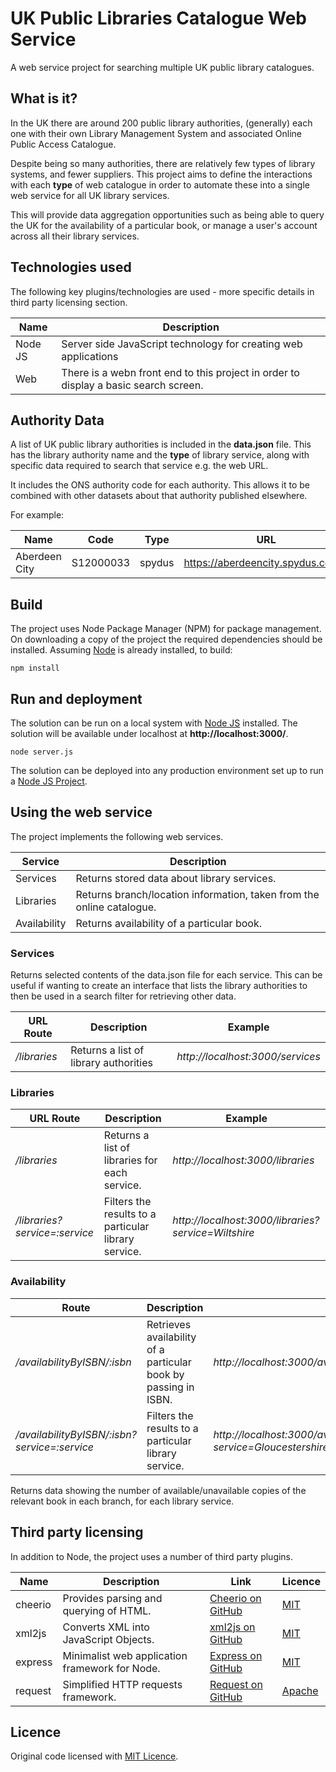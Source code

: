 # UK Public Libraries Catalogue Web Service

A web service project for searching multiple UK public library catalogues.

## What is it?

In the UK there are around 200 public library authorities, (generally) each one with their own Library Management System and associated Online Public Access Catalogue.

Despite being so many authorities, there are relatively few types of library systems, and fewer suppliers.  This project aims to define the interactions with each **type** of web catalogue in order to automate these into a single web service for all UK library services.

This will provide data aggregation opportunities such as being able to query the UK for the availability of a particular book, or manage a user's account across all their library services.

## Technologies used

The following key plugins/technologies are used - more specific details in third party licensing section.

| Name | Description |
| ---- | ----------- |
| Node JS | Server side JavaScript technology for creating web applications |
| Web | There is a webn front end to this project in order to display a basic search screen. |

## Authority Data

A list of UK public library authorities is included in the **data.json** file.  This has the library authority name and the **type** of library service, along with specific data required to search that service e.g. the web URL. 

It includes the ONS authority code for each authority.  This allows it to be combined with other datasets about that authority published elsewhere.

For example:

| Name | Code | Type | URL | TestISBN |
| ---- | ---- | ---- | --- | -------- |
| Aberdeen City | S12000033 | spydus | https://aberdeencity.spydus.co.uk/ | 9780747538493 |

## Build

The project uses Node Package Manager (NPM) for package management.  On downloading a copy of the project the required dependencies should be installed.  Assuming [Node](https://nodejs.org/en/) is already installed, to build:

```
npm install
```

## Run and deployment

The solution can be run on a local system with [Node JS](https://nodejs.org/) installed.  The solution will be available under localhost at **http://localhost:3000/**.

```
node server.js
```

The solution can be deployed into any production environment set up to run a [Node JS Project](https://nodejs.org/en/).

## Using the web service

The project implements the following web services.

| Service | Description |
| ------- | ----------- |
| Services | Returns stored data about library services. |
| Libraries | Returns branch/location information, taken from the online catalogue. |
| Availability | Returns availability of a particular book. |

### Services

Returns selected contents of the data.json file for each service.  This can be useful if wanting to create an interface that lists the library authorities to then be used in a search filter for retrieving other data.

| URL Route | Description | Example |
| ----- | ----------- | ------- |
| */libraries* | Returns a list of library authorities | *http://localhost:3000/services* |

### Libraries

| URL Route | Description | Example |
| ----- | ----------- | ------- |
| */libraries* | Returns a list of libraries for each service. | *http://localhost:3000/libraries* |
| */libraries?service=:service* | Filters the results to a particular library service. | *http://localhost:3000/libraries?service=Wiltshire* | 

### Availability

| Route | Description | Example |
| ----- | ----------- | ------- |
| */availabilityByISBN/:isbn* | Retrieves availability of a particular book by passing in ISBN.  | *http://localhost:3000/availabilityByISBN/9780747538493* |
| */availabilityByISBN/:isbn?service=:service* | Filters the results to a particular library service. | *http://localhost:3000/availabilityByISBN/9780747538493?service=Gloucestershire* |

Returns data showing the number of available/unavailable copies of the relevant book in each branch, for each library service.

## Third party licensing

In addition to Node, the project uses a number of third party plugins.

| Name | Description | Link | Licence |
| ---- | ----------- | ---- | ------- |
| cheerio | Provides parsing and querying of HTML.  | [Cheerio on GitHub](https://github.com/cheeriojs/cheerio) | [MIT](https://github.com/cheeriojs/cheerio/blob/master/Readme.md) |
| xml2js | Converts XML into JavaScript Objects. | [xml2js on GitHub](https://github.com/Leonidas-from-XIV/node-xml2js) | [MIT](https://github.com/Leonidas-from-XIV/node-xml2js/blob/master/LICENSE) |
| express | Minimalist web application framework for Node. | [Express on GitHub](https://github.com/expressjs/express) | [MIT](https://github.com/expressjs/express/blob/master/LICENSE) |
| request | Simplified HTTP requests framework. | [Request on GitHub](https://github.com/request/request) | [Apache](https://github.com/request/request/blob/master/LICENSE) |

## Licence

Original code licensed with [MIT Licence](Licence.txt).
